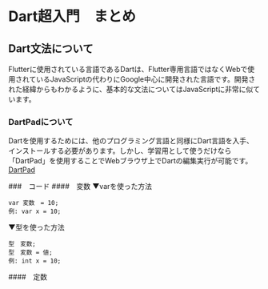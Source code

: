 # Dart超入門　まとめ

## Dart文法について
Flutterに使用されている言語であるDartは、Flutter専用言語ではなくWebで使用されているJavaScriptの代わりにGoogle中心に開発された言語です。開発された経緯からもわかるように、基本的な文法についてはJavaScriptに非常に似ています。

### DartPadについて
Dartを使用するためには、他のプログラミング言語と同様にDart言語を入手、インストールする必要があります。しかし、学習用として使うだけなら「DartPad」を使用することでWebブラウザ上でDartの編集実行が可能です。
[DartPad](https://dartpad.dev/)

###　コード
####　変数
▼varを使った方法
```
var 変数　= 10;
例: var x = 10;
```
▼型を使った方法
```
型　変数;
型　変数 = 値;
例: int x = 10;
```

####　定数